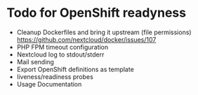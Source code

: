 # Todo for OpenShift readyness

* Cleanup Dockerfiles and bring it upstream (file permissions) https://github.com/nextcloud/docker/issues/107
* PHP FPM timeout configuration
* Nextcloud log to stdout/stderr
* Mail sending
* Export OpenShift definitions as template
* liveness/readiness probes
* Usage Documentation
